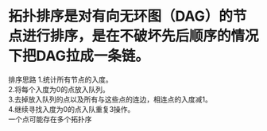 # 拓扑排序是对有向无环图（DAG）的节点进行排序，是在不破坏先后顺序的情况下把DAG拉成一条链。  
排序思路 1.统计所有节点的入度。  
2.将每个入度为0的点放入队列。  
3.去掉放入队列的点以及所有与这些点的连边，相连点的入度减1。  
4.继续寻找入度为0的点入队重复3操作。    
一个点可能存在多个拓扑序
